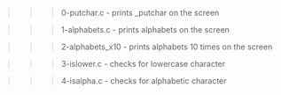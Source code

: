 >>> 0-putchar.c
	- prints _putchar on the screen

>>> 1-alphabets.c
	- prints alphabets on the screen

>>> 2-alphabets_x10
	- prints alphabets 10 times on the screen

>>> 3-islower.c
	- checks for lowercase character

>>> 4-isalpha.c
	- checks for alphabetic character
